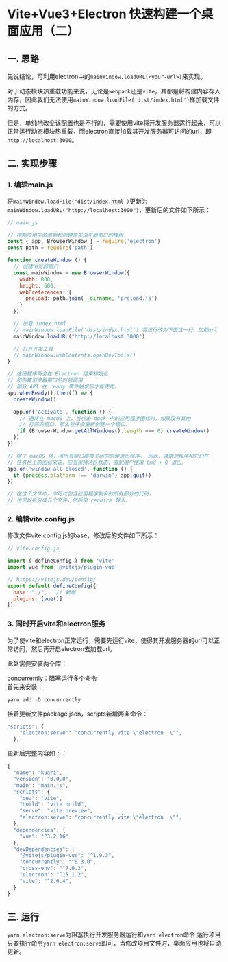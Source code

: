 # Vite+Vue3+Electron 快速构建一个桌面应用（二）

## 一. 思路

先说结论，可利用electron中的`mainWindow.loadURL(<your-url>)`来实现。

对于动态模块热重载功能来说，无论是`webpack`还是`vite`，其都是将构建内容存入内存，因此我们无法使用`mainWindow.loadFile('dist/index.html')`样加载文件的方式。

但是，单纯地改变该配置也是不行的，需要使用vite将开发服务器运行起来，可以正常运行动态模块热重载，而electron直接加载其开发服务器可访问的url，即`http://localhost:3000`。

## 二. 实现步骤

### 1. 编辑main.js

将`mainWindow.loadFile('dist/index.html')`更新为`mainWindow.loadURL("http://localhost:3000")`，更新后的文件如下所示：

``` Javascript
// main.js

// 控制应用生命周期和创建原生浏览器窗口的模组
const { app, BrowserWindow } = require('electron')
const path = require('path')

function createWindow () {
  // 创建浏览器窗口
  const mainWindow = new BrowserWindow({
    width: 800,
    height: 600,
    webPreferences: {
      preload: path.join(__dirname, 'preload.js')
    }
  })

  // 加载 index.html
  // mainWindow.loadFile('dist/index.html') 将该行改为下面这一行，加载url
  mainWindow.loadURL("http://localhost:3000")

  // 打开开发工具
  // mainWindow.webContents.openDevTools()
}

// 这段程序将会在 Electron 结束初始化
// 和创建浏览器窗口的时候调用
// 部分 API 在 ready 事件触发后才能使用。
app.whenReady().then(() => {
  createWindow()

  app.on('activate', function () {
    // 通常在 macOS 上，当点击 dock 中的应用程序图标时，如果没有其他
    // 打开的窗口，那么程序会重新创建一个窗口。
    if (BrowserWindow.getAllWindows().length === 0) createWindow()
  })
})

// 除了 macOS 外，当所有窗口都被关闭的时候退出程序。 因此，通常对程序和它们在
// 任务栏上的图标来说，应当保持活跃状态，直到用户使用 Cmd + Q 退出。
app.on('window-all-closed', function () {
  if (process.platform !== 'darwin') app.quit()
})

// 在这个文件中，你可以包含应用程序剩余的所有部分的代码，
// 也可以拆分成几个文件，然后用 require 导入。
```

### 2. 编辑vite.config.js
修改文件vite.config.js的base，修改后的文件如下所示：

``` Javascript
// vite.config.js

import { defineConfig } from 'vite'
import vue from '@vitejs/plugin-vue'

// https://vitejs.dev/config/
export default defineConfig({
  base: "./",	// 新增
  plugins: [vue()]
})
```

### 3. 同时开启vite和electron服务
为了使vite和electron正常运行，需要先运行vite，使得其开发服务器的url可以正常访问，然后再开启electron去加载url。

此处需要安装两个库：

concurrently：阻塞运行多个命令
<br/>首先来安装：

``` PowerShell
yarn add -D concurrently
```
接着更新文件package.json，scripts新增两条命令：

``` Javascript
"scripts": {
    "electron:serve": "concurrently vite \"electron .\"",
  },
```

更新后完整内容如下：

``` Javascript
{
  "name": "kuari",
  "version": "0.0.0",
  "main": "main.js",
  "scripts": {
    "dev": "vite",
    "build": "vite build",
    "serve": "vite preview",
    "electron:serve": "concurrently vite \"electron .\"",
  },
  "dependencies": {
    "vue": "^3.2.16"
  },
  "devDependencies": {
    "@vitejs/plugin-vue": "^1.9.3",
    "concurrently": "^6.3.0",
    "cross-env": "^7.0.3",
    "electron": "^15.1.2",
    "vite": "^2.6.4",
  }
}
```

## 三. 运行

`yarn electron:serve`为阻塞执行开发服务器运行和`yarn electron`命令
运行项目只要执行命令`yarn electron:serve`即可，当修改项目文件时，桌面应用也将自动更新。